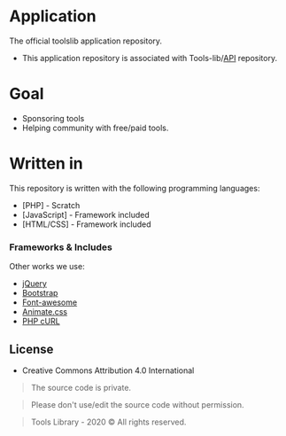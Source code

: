 # Application

The official toolslib application repository.

  - This application repository is associated with Tools-lib/[API] repository.
# Goal

  - Sponsoring tools
  - Helping community with free/paid tools.

# Written in

This repository is written with the following programming languages:

* [PHP] - Scratch
* [JavaScript] - Framework included
* [HTML/CSS] - Framework included

### Frameworks & Includes

Other works we use:

- [jQuery]
- [Bootstrap]
- [Font-awesome]
- [Animate.css]
- [PHP cURL]

License
----
* Creative Commons Attribution 4.0 International

> The source code is private.

> Please don't use/edit the source code without permission.

> Tools Library - 2020 &copy; All rights reserved.

[api]: <https://github.com/Tools-Lib/api>
[jquery]: <https://jquery.com/>
[bootstrap]: <https://getbootstrap.com/>
[Font-awesome]: <https://fontawesome.com/>
[Animate.css]: <https://animate.style/>
[xrokz]: <https://github.com/xrokz>
[php curl]: <https://www.php.net/manual/en/book.curl.php>
